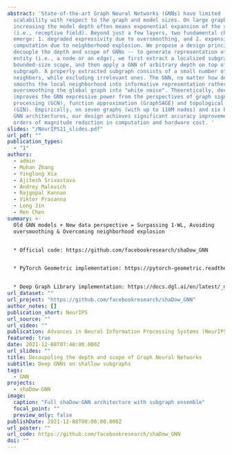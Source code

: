 ```yaml
---
abstract: 'State-of-the-art Graph Neural Networks (GNNs) have limited
  scalability with respect to the graph and model sizes. On large graphs,
  increasing the model depth often means exponential expansion of the scope
  (i.e., receptive field). Beyond just a few layers, two fundamental challenges
  emerge: 1. degraded expressivity due to oversmoothing, and 2. expensive
  computation due to neighborhood explosion. We propose a design principle to
  decouple the depth and scope of GNNs -- to generate representation of a target
  entity (i.e., a node or an edge), we first extract a localized subgraph as the
  bounded-size scope, and then apply a GNN of arbitrary depth on top of the
  subgraph. A properly extracted subgraph consists of a small number of critical
  neighbors, while excluding irrelevant ones. The GNN, no matter how deep it is,
  smooths the local neighborhood into informative representation rather than
  oversmoothing the global graph into "white noise". Theoretically, decoupling
  improves the GNN expressive power from the perspectives of graph signal
  processing (GCN), function approximation (GraphSAGE) and topological learning
  (GIN). Empirically, on seven graphs (with up to 110M nodes) and six backbone
  GNN architectures, our design achieves significant accuracy improvement with
  orders of magnitude reduction in computation and hardware cost. '
slides: "/NeurIPS21_slides.pdf"
url_pdf: ""
publication_types:
  - "1"
authors:
  - admin
  - Muhan Zhang
  - Yinglong Xia
  - Ajitesh Srivastava
  - Andrey Malevich
  - Rajgopal Kannan
  - Viktor Prasanna
  - Long Jin
  - Ren Chen
summary: >-
  Old GNN models + New data perspective = Surpassing 1-WL, Avoiding
  oversmoothing & Overcoming neighborhood explosion


  * Official code: https://github.com/facebookresearch/shaDow_GNN


  * PyTorch Geometric implementation: https://pytorch-geometric.readthedocs.io/en/latest/modules/loader.html#torch_geometric.loader.ShaDowKHopSampler


  * Deep Graph Library implementation: https://docs.dgl.ai/en/latest/_modules/dgl/dataloading/shadow.html
url_dataset: ""
url_project: "https://github.com/facebookresearch/shaDow_GNN"
author_notes: []
publication_short: NeurIPS
url_source: ""
url_video: ""
publication: Advances in Neural Information Processing Systems (NeurIPS)
featured: true
date: 2021-12-08T07:48:00.000Z
url_slides: ""
title: Decoupoling the depth and scope of Graph Neural Networks
subtitle: Deep GNNs on shallow subgraphs
tags:
  - GNN
projects:
  - shaDow-GNN
image:
  caption: "Full shaDow-GNN architecture with subgraph ensemble"
  focal_point: ""
  preview_only: false
publishDate: 2021-12-08T00:00:00.000Z
url_poster: ""
url_code: https://github.com/facebookresearch/shaDow_GNN
doi: ""
---
```

